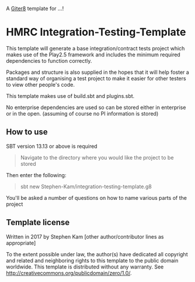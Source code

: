 A [Giter8][g8] template for ...!

# HMRC Integration-Testing-Template


This template will generate a base integration/contract tests project which makes use of the Play2.5 framework
and includes the minimum required dependencies to function correctly.

Packages and structure is also supplied in the hopes that it will help foster a standard way of organising a test project
to make it easier for other testers to view other people's code.

This template makes use of build.sbt and plugins.sbt.

No enterprise dependencies are used so can be stored either in enterprise or in the open. (assuming of course no PI information is stored)

## How to use

SBT version 13.13 or above is required

>Navigate to the directory where you would like the project to be stored

Then enter the following:

>sbt new Stephen-Kam/integration-testing-template.g8

You'll be asked a number of questions on how to name various parts of the project

## Template license

Written in 2017 by Stephen Kam
[other author/contributor lines as appropriate]

To the extent possible under law, the author(s) have dedicated all copyright and related
and neighboring rights to this template to the public domain worldwide.
This template is distributed without any warranty. See <http://creativecommons.org/publicdomain/zero/1.0/>.

[g8]: http://www.foundweekends.org/giter8/
